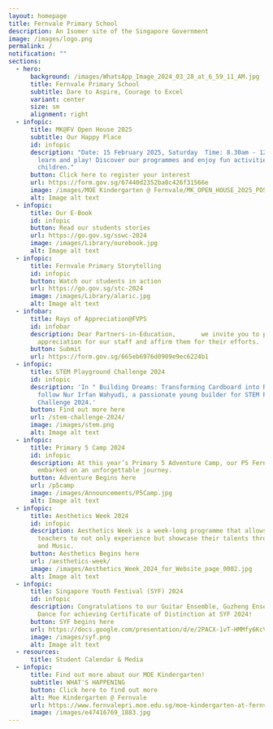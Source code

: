 ```yaml
---
layout: homepage
title: Fernvale Primary School
description: An Isomer site of the Singapore Government
image: /images/logo.png
permalink: /
notification: ""
sections:
  - hero:
      background: /images/WhatsApp_Image_2024_03_28_at_6_59_11_AM.jpg
      title: Fernvale Primary School
      subtitle: Dare to Aspire, Courage to Excel
      variant: center
      size: sm
      alignment: right
  - infopic:
      title: MK@FV Open House 2025
      subtitle: Our Happy Place
      id: infopic
      description: "Date: 15 February 2025, Saturday  Time: 8.30am - 12.30pm  Explore,
        learn and play! Discover our programmes and enjoy fun activities for the
        children."
      button: Click here to register your interest
      url: https://form.gov.sg/67440d2352ba8c426f31566e
      image: /images/MOE Kindergarten @ Fernvale/MK_OPEN_HOUSE_2025_POSTER.jpg
      alt: Image alt text
  - infopic:
      title: Our E-Book
      id: infopic
      button: Read our students stories
      url: https://go.gov.sg/sswc-2024
      image: /images/Library/ourebook.jpg
      alt: Image alt text
  - infopic:
      title: Fernvale Primary Storytelling
      id: infopic
      button: Watch our students in action
      url: https://go.gov.sg/stc-2024
      image: /images/Library/alaric.jpg
      alt: Image alt text
  - infobar:
      title: Rays of Appreciation@FVPS
      id: infobar
      description: Dear Partners-in-Education,       we invite you to pen a note of
        appreciation for our staff and affirm them for their efforts.
      button: Submit
      url: https://form.gov.sg/665eb6976d0909e9ec6224b1
  - infopic:
      title: STEM Playground Challenge 2024
      id: infopic
      description: 'In " Building Dreams: Transforming Cardboard into Reality," we
        follow Nur Irfan Wahyudi, a passionate young builder for STEM Playground
        Challenge 2024.'
      button: Find out more here
      url: /stem-challenge-2024/
      image: /images/stem.png
      alt: Image alt text
  - infopic:
      title: Primary 5 Camp 2024
      id: infopic
      description: At this year’s Primary 5 Adventure Camp, our P5 Fernvalions
        embarked on an unforgettable journey.
      button: Adventure Begins here
      url: /p5camp
      image: /images/Announcements/P5Camp.jpg
      alt: Image alt text
  - infopic:
      title: Aesthetics Week 2024
      id: infopic
      description: Aesthetics Week is a week-long programme that allows students and
        teachers to not only experience but showcase their talents through Art
        and Music.
      button: Aesthetics Begins here
      url: /aesthetics-week/
      image: /images/Aesthetics_Week_2024_for_Website_page_0002.jpg
      alt: Image alt text
  - infopic:
      title: Singapore Youth Festival (SYF) 2024
      id: infopic
      description: Congratulations to our Guitar Ensemble, Guzheng Ensemble & Indian
        Dance for achieving Certificate of Distinction at SYF 2024!
      button: SYF begins here
      url: https://docs.google.com/presentation/d/e/2PACX-1vT-HMMfy6KcVVR5HzFDr6agpKmTPPQ3rbjcj73yFBe0RGhBzzdwy--QpGSduHTaYrB32wRL5WYD-CqR/pub?start=true&loop=true&delayms=3000&slide=id.p
      image: /images/syf.png
      alt: Image alt text
  - resources:
      title: Student Calendar & Media
  - infopic:
      title: Find out more about our MOE Kindergarten!
      subtitle: WHAT'S HAPPENING
      button: Click here to find out more
      alt: Moe Kindergarten @ Fernvale
      url: https://www.fernvalepri.moe.edu.sg/moe-kindergarten-at-fernvale/about-us/
      image: /images/e47416769_1883.jpg
---
```


